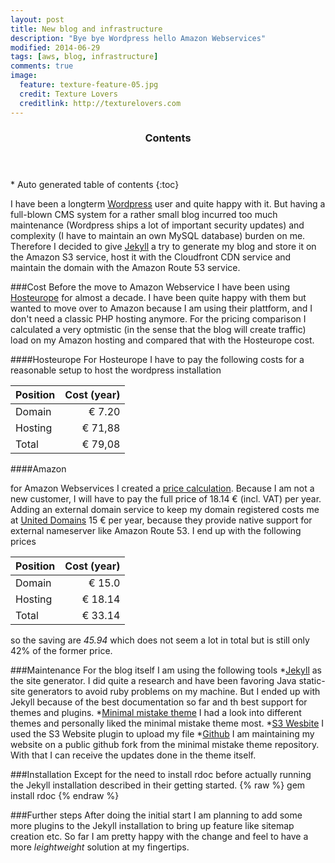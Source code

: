 ```yaml
---
layout: post
title: New blog and infrastructure
description: "Bye bye Wordpress hello Amazon Webservices"
modified: 2014-06-29
tags: [aws, blog, infrastructure]
comments: true
image:
  feature: texture-feature-05.jpg
  credit: Texture Lovers
  creditlink: http://texturelovers.com
---
```


<section id="table-of-contents" class="toc">
  <header>
    <h3>Contents</h3>
  </header>
<div id="drawer" markdown="1">
*  Auto generated table of contents
{:toc}
</div>
</section><!-- /#table-of-contents -->

I have been a longterm [Wordpress](https://wordpress.com) user and quite happy with it. But having a full-blown CMS system for a rather small blog incurred too much maintenance (Wordpress ships a lot of important security updates) and complexity (I have to maintain an own MySQL database) burden on me. Therefore I decided to give [Jekyll](http://jekyllrb.com) a try to generate my blog and store it on the Amazon S3 service, host it with the Cloudfront CDN service and maintain the domain with the Amazon Route 53 service. 

###Cost
Before the move to Amazon Webservice I have been using [Hosteurope](https://www.hosteurope.de) for almost a decade. I have been quite happy with them but wanted to move over to Amazon because I am using their plattform, and I don't need a classic PHP hosting anymore. For the pricing comparison I calculated a very optmistic (in the sense that the blog will create traffic) load on my Amazon hosting and compared that with the Hosteurope cost. 

####Hosteurope
For Hosteurope I have to pay the following costs for a reasonable setup to host the wordpress installation 

| Position      | Cost (year)  |
| ------------- | ------------:|
| Domain        | € 7.20       |
| Hosting       | € 71,88      |
| Total         | € 79,08      |

####Amazon

for Amazon Webservices I created a [price calculation](http://calculator.s3.amazonaws.com/index.html#key=calc-B4E6EDFE-EB3F-4A1A-B538-D90258812BB7). Because I am not a new customer, I will have to pay the full price of 18.14 € (incl. VAT) per year. Adding an external domain service to keep my domain registered costs me at [United Domains](https://www.united-domains.de) 15 € per year, because they provide native support for external nameserver like Amazon Route 53. I end up with the following prices

| Position      | Cost (year)  |
| ------------- | ------------:|
| Domain        | € 15.0       |
| Hosting       | € 18.14      |
| Total         | € 33.14      |

so the saving are *45.94* which does not seem a lot in total but is still only 42% of the former price.

###Maintenance
For the blog itself I am using the following tools 
*[Jekyll](http://jekyllrb.com) as the site generator. I did quite a research and have been favoring Java static-site generators to avoid ruby problems on my machine. But I ended up with Jekyll because of the best documentation so far and th best support for themes and plugins. 
*[Minimal mistake theme](http://mademistakes.com/articles/minimal-mistakes-jekyll-theme/) I had a look into different themes and personally liked the minimal mistake theme most. 
*[S3 Wesbite](https://github.com/laurilehmijoki/s3_website) I used the S3 Website plugin to upload my file
*[Github](https://github.com) I am maintaining my website on a public github fork from the minimal mistake theme repository. With that I can receive the updates done in the theme itself.

###Installation
Except for the need to install rdoc before actually running the Jekyll installation described in their getting started. 
    {% raw %}
		gem install rdoc
    {% endraw %}

###Further steps 
After doing the initial start I am planning to add some more plugins to the Jekyll installation to bring up feature like sitemap creation etc. So far I am pretty happy with the change and feel to have a more _leightweight_ solution at my fingertips. 



